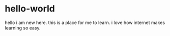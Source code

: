 # hello-world
hello i am new here. this is a place for me to learn. i love how internet makes learning so easy. 
